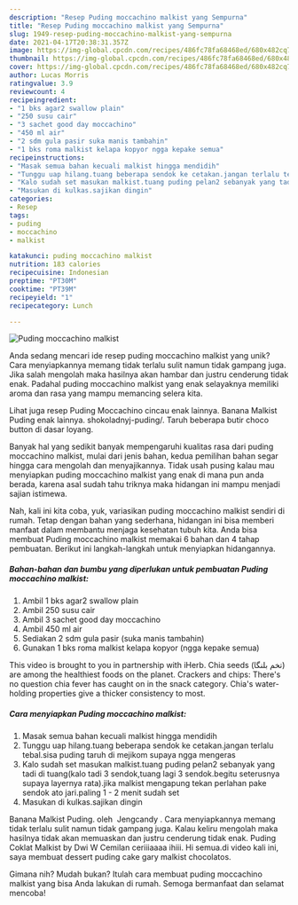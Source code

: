 ```yaml
---
description: "Resep Puding moccachino malkist yang Sempurna"
title: "Resep Puding moccachino malkist yang Sempurna"
slug: 1949-resep-puding-moccachino-malkist-yang-sempurna
date: 2021-04-17T20:38:31.357Z
image: https://img-global.cpcdn.com/recipes/486fc78fa68468ed/680x482cq70/puding-moccachino-malkist-foto-resep-utama.jpg
thumbnail: https://img-global.cpcdn.com/recipes/486fc78fa68468ed/680x482cq70/puding-moccachino-malkist-foto-resep-utama.jpg
cover: https://img-global.cpcdn.com/recipes/486fc78fa68468ed/680x482cq70/puding-moccachino-malkist-foto-resep-utama.jpg
author: Lucas Morris
ratingvalue: 3.9
reviewcount: 4
recipeingredient:
- "1 bks agar2 swallow plain"
- "250 susu cair"
- "3 sachet good day moccachino"
- "450 ml air"
- "2 sdm gula pasir suka manis tambahin"
- "1 bks roma malkist kelapa kopyor ngga kepake semua"
recipeinstructions:
- "Masak semua bahan kecuali malkist hingga mendidih"
- "Tunggu uap hilang.tuang beberapa sendok ke cetakan.jangan terlalu tebal.sisa puding taruh di mejikom supaya ngga mengeras"
- "Kalo sudah set masukan malkist.tuang puding pelan2 sebanyak yang tadi di tuang(kalo tadi 3 sendok,tuang lagi 3 sendok.begitu seterusnya supaya layernya rata).jika malkist mengapung tekan perlahan pake sendok ato jari.paling 1 - 2 menit sudah set"
- "Masukan di kulkas.sajikan dingin"
categories:
- Resep
tags:
- puding
- moccachino
- malkist

katakunci: puding moccachino malkist 
nutrition: 183 calories
recipecuisine: Indonesian
preptime: "PT30M"
cooktime: "PT39M"
recipeyield: "1"
recipecategory: Lunch

---
```



![Puding moccachino malkist](https://img-global.cpcdn.com/recipes/486fc78fa68468ed/680x482cq70/puding-moccachino-malkist-foto-resep-utama.jpg)

Anda sedang mencari ide resep puding moccachino malkist yang unik? Cara menyiapkannya memang tidak terlalu sulit namun tidak gampang juga. Jika salah mengolah maka hasilnya akan hambar dan justru cenderung tidak enak. Padahal puding moccachino malkist yang enak selayaknya memiliki aroma dan rasa yang mampu memancing selera kita.

Lihat juga resep Puding Moccachino cincau enak lainnya. Banana Malkist Puding enak lainnya. shokoladnyj-puding/. Taruh beberapa butir choco button di dasar loyang.

Banyak hal yang sedikit banyak mempengaruhi kualitas rasa dari puding moccachino malkist, mulai dari jenis bahan, kedua pemilihan bahan segar hingga cara mengolah dan menyajikannya. Tidak usah pusing kalau mau menyiapkan puding moccachino malkist yang enak di mana pun anda berada, karena asal sudah tahu triknya maka hidangan ini mampu menjadi sajian istimewa.


Nah, kali ini kita coba, yuk, variasikan puding moccachino malkist sendiri di rumah. Tetap dengan bahan yang sederhana, hidangan ini bisa memberi manfaat dalam membantu menjaga kesehatan tubuh kita. Anda bisa membuat Puding moccachino malkist memakai 6 bahan dan 4 tahap pembuatan. Berikut ini langkah-langkah untuk menyiapkan hidangannya.

<!--inarticleads1-->

##### Bahan-bahan dan bumbu yang diperlukan untuk pembuatan Puding moccachino malkist:

1. Ambil 1 bks agar2 swallow plain
1. Ambil 250 susu cair
1. Ambil 3 sachet good day moccachino
1. Ambil 450 ml air
1. Sediakan 2 sdm gula pasir (suka manis tambahin)
1. Gunakan 1 bks roma malkist kelapa kopyor (ngga kepake semua)


This video is brought to you in partnership with iHerb. Chia seeds (تخم بلنگا) are among the healthiest foods on the planet. Crackers and chips: There&#39;s no question chia fever has caught on in the snack category. Chia&#39;s water-holding properties give a thicker consistency to most. 

<!--inarticleads2-->

##### Cara menyiapkan Puding moccachino malkist:

1. Masak semua bahan kecuali malkist hingga mendidih
1. Tunggu uap hilang.tuang beberapa sendok ke cetakan.jangan terlalu tebal.sisa puding taruh di mejikom supaya ngga mengeras
1. Kalo sudah set masukan malkist.tuang puding pelan2 sebanyak yang tadi di tuang(kalo tadi 3 sendok,tuang lagi 3 sendok.begitu seterusnya supaya layernya rata).jika malkist mengapung tekan perlahan pake sendok ato jari.paling 1 - 2 menit sudah set
1. Masukan di kulkas.sajikan dingin


Banana Malkist Puding. oleh ️ Jengcandy ️. Cara menyiapkannya memang tidak terlalu sulit namun tidak gampang juga. Kalau keliru mengolah maka hasilnya tidak akan memuaskan dan justru cenderung tidak enak. Puding Coklat Malkist by Dwi W Cemilan ceriiiaaaa ihiii. Hi semua.di video kali ini, saya membuat dessert puding cake gary malkist chocolatos. 

Gimana nih? Mudah bukan? Itulah cara membuat puding moccachino malkist yang bisa Anda lakukan di rumah. Semoga bermanfaat dan selamat mencoba!
